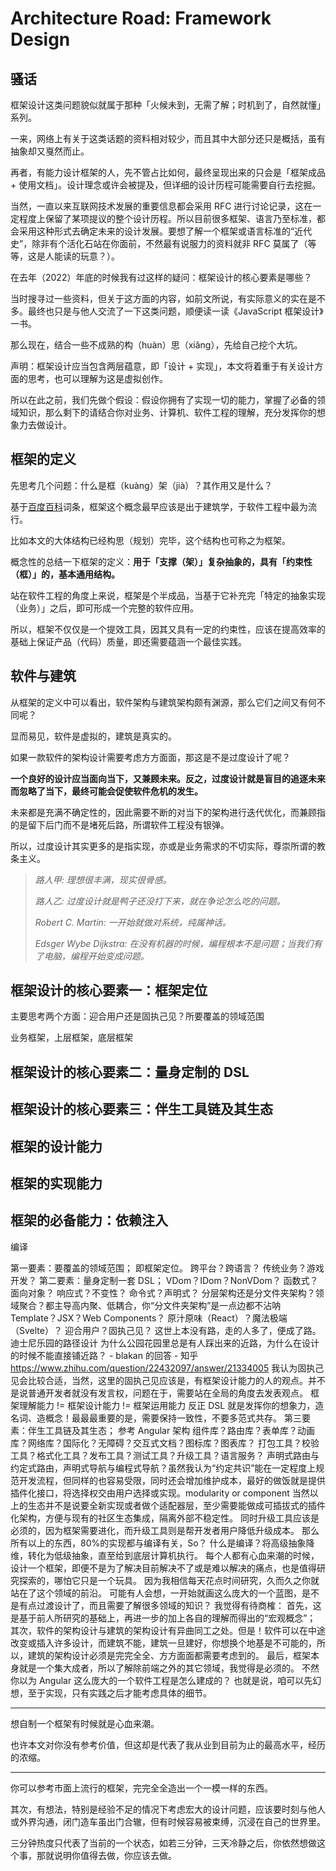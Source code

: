 # Architecture Road: Framework Design

## 骚话

框架设计这类问题貌似就属于那种「火候未到，无需了解；时机到了，自然就懂」系列。

一来，网络上有关于这类话题的资料相对较少，而且其中大部分还只是概括，虽有抽象却又戛然而止。

再者，有能力设计框架的人，先不管占比如何，最终呈现出来的只会是「框架成品 + 使用文档」。设计理念或许会被提及，但详细的设计历程可能需要自行去挖掘。

当然，一直以来互联网技术发展的重要信息都会采用 RFC 进行讨论记录，这在一定程度上保留了某项提议的整个设计历程。所以目前很多框架、语言乃至标准，都会采用这种形式去确定未来的设计发展。要想了解一个框架或语言标准的“近代史”，除非有个活化石站在你面前，不然最有说服力的资料就非 RFC 莫属了（等等，这是人能读的玩意？）。

在去年（2022）年底的时候我有过这样的疑问：框架设计的核心要素是哪些？

当时搜寻过一些资料，但关于这方面的内容，如前文所说，有实际意义的实在是不多。最终也只是与他人交流了一下这类问题，顺便读一读《JavaScript 框架设计》一书。

那么现在，结合一些不成熟的构（huàn）思（xiǎng），先给自己挖个大坑。

声明：框架设计应当包含两层蕴意，即「设计 + 实现」，本文将着重于有关设计方面的思考，也可以理解为这是虚拟创作。

所以在此之前，我们先做个假设：假设你拥有了实现一切的能力，掌握了必备的领域知识，那么剩下的请结合你对业务、计算机、软件工程的理解，充分发挥你的想象力去做设计。

## 框架的定义

先思考几个问题：什么是框（kuàng）架（jià）？其作用又是什么？

基于[百度百科](https://baike.baidu.com/item/%E6%A1%86%E6%9E%B6/1212667)词条，框架这个概念最早应该是出于建筑学，于软件工程中最为流行。

比如本文的大体结构已经构思（规划）完毕，这个结构也可称之为框架。

概念性的总结一下框架的定义：**用于「支撑（架）」复杂抽象的，具有「约束性（框）」的，基本通用结构。**

站在软件工程的角度上来说，框架是个半成品，当基于它补充完「特定的抽象实现（业务）」之后，即可形成一个完整的软件应用。

所以，框架不仅仅是一个提效工具，因其又具有一定的约束性，应该在提高效率的基础上保证产品（代码）质量，即还需要蕴涵一个最佳实践。

## 软件与建筑

从框架的定义中可以看出，软件架构与建筑架构颇有渊源，那么它们之间又有何不同呢？

显而易见，软件是虚拟的，建筑是真实的。

<!-- 因此，软件在生命周期迭代过程中，可以改变现有的设计，可以是改善、删除或新增。而建筑不能，建筑一旦建好，你想换个地基是非常困难的，不亚于重建。所以，建筑的架构设计必须是完完全全、方方面面都需要考虑到的。 -->

如果一款软件的架构设计需要考虑方方面面，那这是不是过度设计了呢？

**一个良好的设计应当面向当下，又兼顾未来。反之，过度设计就是盲目的追逐未来而忽略了当下，最终可能会促使软件危机的发生。**

未来都是充满不确定性的，因此需要不断的对当下的架构进行迭代优化，而兼顾指的是留下后门而不是堵死后路，所谓软件工程没有银弹。

所以，过度设计其实更多的是指实现，亦或是业务需求的不切实际，尊崇所谓的教条主义。

> _路人甲: 理想很丰满，现实很骨感。_
>
> _路人乙: 过度设计就是鸭子还没打下来，就在争论怎么吃的问题。_
>
> _Robert C. Martin: 一开始就做对系统，纯属神话。_
>
> _Edsger Wybe Dijkstra: 在没有机器的时候，编程根本不是问题；当我们有了电脑，编程开始变成问题。_

## 框架设计的核心要素一：框架定位

主要思考两个方面：迎合用户还是固执己见？所要覆盖的领域范围

业务框架，上层框架，底层框架

## 框架设计的核心要素二：量身定制的 DSL

## 框架设计的核心要素三：伴生工具链及其生态

## 框架的设计能力

## 框架的实现能力

## 框架的必备能力：依赖注入

编译

第一要素：要覆盖的领域范围；
即框架定位。
跨平台？跨语言？
传统业务？游戏开发？
第二要素：量身定制一套 DSL；
VDom？IDom？NonVDom？
函数式？面向对象？
响应式？不变性？
命令式？声明式？
分层架构还是分文件夹架构？领域聚合？都主导高内聚、低耦合，你“分文件夹架构”是一点边都不沾呐
Template？JSX？Web Components？
原汁原味（React）？魔法极端（Svelte）？
迎合用户？固执己见？
这世上本没有路，走的人多了，便成了路。迪士尼乐园的路径设计
为什么公园花园里总是有人踩出来的近路，为什么在设计的时候不能直接铺近路？ - blakan 的回答 - 知乎 <https://www.zhihu.com/question/22432097/answer/21334005>
我认为固执己见会比较合适，当然，这里的固执己见应该是，有框架设计能力的人的观点。并不是说普通开发者就没有发言权，问题在于，需要站在全局的角度去发表观点。
框架理解能力 != 框架设计能力 != 框架运用能力
反正 DSL 就是发挥你的想象力，造名词、造概念！最最最重要的是，需要保持一致性，不要多范式共存。
第三要素：伴生工具链及其生态；
参考 Angular 架构
组件库？路由库？表单库？动画库？网络库？国际化？无障碍？交互式文档？图标库？图表库？
打包工具？校验工具？格式化工具？发布工具？测试工具？升级工具？语言服务？
声明式路由与约定式路由，声明式导航与编程式导航？虽然我认为“约定共识”能在一定程度上规范开发流程，但同样的也容易受限，同时还会增加维护成本，最好的做饭就是提供插件化接口，将选择权交由用户选择或实现。modularity or component
当然以上的生态并不是说要全新实现或者做个适配器层，至少需要能做成可插拔式的插件化架构，方便与现有的社区生态集成，隔离外部不稳定性。
同时升级工具应该是必须的，因为框架需要进化，而升级工具则是帮开发者用户降低升级成本。
那么所有以上的东西，80%的实现都与编译有关，So？
什么是编译？将高级抽象降维，转化为低级抽象，直至给到底层计算机执行。
每个人都有心血来潮的时候，设计一个框架，即便不是为了解决目前解决不了或是难以解决的痛点，也是值得研究探索的，哪怕它只是一个玩具。
因为我相信每天花点时间研究，久而久之你就站在了这个领域的前沿。
可能有人会想，一开始就画这么庞大的一个蓝图，是不是有点过渡设计了，而且需要了解很多领域的知识？
我觉得有待商榷：
首先，这是基于前人所研究的基础上，再进一步的加上各自的理解而得出的“宏观概念”；
其次，软件的架构设计与建筑的架构设计有异曲同工之处。但是！软件可以在中途改变或插入许多设计，而建筑不能，建筑一旦建好，你想换个地基是不可能的，所以，建筑的架构设计必须是完完全全、方方面面都需要考虑到的。
最后，框架本身就是一个集大成者，所以了解除前端之外的其它领域，我觉得是必须的。
不然你以为 Angular 这么庞大的一个软件工程是怎么建成的？
也就是说，咱可以先幻想，至于实现，只有实践之后才能考虑具体的细节。

---

想自制一个框架有时候就是心血来潮。

也许本文对你没有参考价值，但这却是代表了我从业到目前为止的最高水平，经历的浓缩。

---

你可以参考市面上流行的框架，完完全全造出一个一模一样的东西。

其次，有想法，特别是经验不足的情况下考虑宏大的设计问题，应该要时刻与他人或外界沟通，闭门造车虽出门合辙，但有时候容易被束缚，沉浸在自己的世界里。

三分钟热度只代表了当前的一个状态，如若三分钟，三天冷静之后，你依然想做这个事，那就说明你值得去做，你应该去做。
